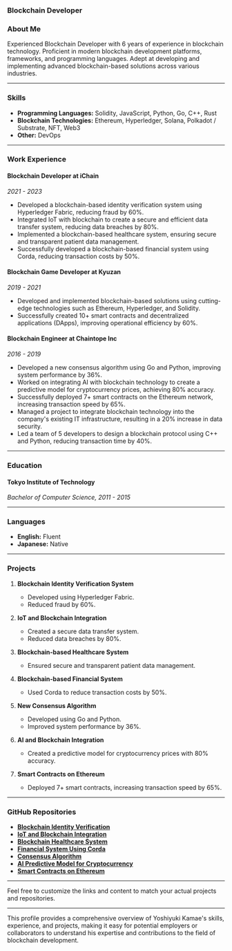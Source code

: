 ### Blockchain Developer


### About Me

Experienced Blockchain Developer with 6 years of experience in blockchain technology. Proficient in modern blockchain development platforms, frameworks, and programming languages. Adept at developing and implementing advanced blockchain-based solutions across various industries.

---

### Skills

- **Programming Languages:** Solidity, JavaScript, Python, Go, C++, Rust
- **Blockchain Technologies:** Ethereum, Hyperledger, Solana, Polkadot / Substrate, NFT, Web3
- **Other:** DevOps

---

### Work Experience

#### **Blockchain Developer** at iChain
*2021 - 2023*

- Developed a blockchain-based identity verification system using Hyperledger Fabric, reducing fraud by 60%.
- Integrated IoT with blockchain to create a secure and efficient data transfer system, reducing data breaches by 80%.
- Implemented a blockchain-based healthcare system, ensuring secure and transparent patient data management.
- Successfully developed a blockchain-based financial system using Corda, reducing transaction costs by 50%.

#### **Blockchain Game Developer** at Kyuzan
*2019 - 2021*

- Developed and implemented blockchain-based solutions using cutting-edge technologies such as Ethereum, Hyperledger, and Solidity.
- Successfully created 10+ smart contracts and decentralized applications (DApps), improving operational efficiency by 60%.

#### **Blockchain Engineer** at Chaintope Inc
*2016 - 2019*

- Developed a new consensus algorithm using Go and Python, improving system performance by 36%.
- Worked on integrating AI with blockchain technology to create a predictive model for cryptocurrency prices, achieving 80% accuracy.
- Successfully deployed 7+ smart contracts on the Ethereum network, increasing transaction speed by 65%.
- Managed a project to integrate blockchain technology into the company's existing IT infrastructure, resulting in a 20% increase in data security.
- Led a team of 5 developers to design a blockchain protocol using C++ and Python, reducing transaction time by 40%.

---

### Education

#### Tokyo Institute of Technology
*Bachelor of Computer Science, 2011 - 2015*

---

### Languages

- **English:** Fluent
- **Japanese:** Native

---

### Projects

1. **Blockchain Identity Verification System**
   - Developed using Hyperledger Fabric.
   - Reduced fraud by 60%.

2. **IoT and Blockchain Integration**
   - Created a secure data transfer system.
   - Reduced data breaches by 80%.

3. **Blockchain-based Healthcare System**
   - Ensured secure and transparent patient data management.

4. **Blockchain-based Financial System**
   - Used Corda to reduce transaction costs by 50%.

5. **New Consensus Algorithm**
   - Developed using Go and Python.
   - Improved system performance by 36%.

6. **AI and Blockchain Integration**
   - Created a predictive model for cryptocurrency prices with 80% accuracy.

7. **Smart Contracts on Ethereum**
   - Deployed 7+ smart contracts, increasing transaction speed by 65%.

---

### GitHub Repositories

- **[Blockchain Identity Verification](https://github.com/username/blockchain-identity-verification)**
- **[IoT and Blockchain Integration](https://github.com/username/iot-blockchain-integration)**
- **[Blockchain Healthcare System](https://github.com/username/blockchain-healthcare)**
- **[Financial System Using Corda](https://github.com/username/financial-system-corda)**
- **[Consensus Algorithm](https://github.com/username/consensus-algorithm)**
- **[AI Predictive Model for Cryptocurrency](https://github.com/username/ai-crypto-predictive-model)**
- **[Smart Contracts on Ethereum](https://github.com/username/smart-contracts-ethereum)**

---

Feel free to customize the links and content to match your actual projects and repositories.

---

This profile provides a comprehensive overview of Yoshiyuki Kamae's skills, experience, and projects, making it easy for potential employers or collaborators to understand his expertise and contributions to the field of blockchain development.
